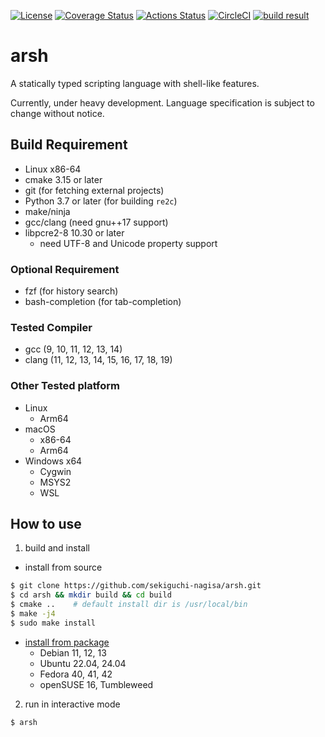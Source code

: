 [![License](https://img.shields.io/badge/license-Apache%202-blue.svg)](https://opensource.org/licenses/Apache-2.0)
[![Coverage Status](https://coveralls.io/repos/github/sekiguchi-nagisa/arsh/badge.svg?branch=master)](https://coveralls.io/github/sekiguchi-nagisa/arsh?branch=master)
[![Actions Status](https://github.com/sekiguchi-nagisa/arsh/workflows/GitHub%20Actions/badge.svg)](https://github.com/sekiguchi-nagisa/arsh/actions)
[![CircleCI](https://circleci.com/gh/sekiguchi-nagisa/arsh.svg?style=shield)](https://circleci.com/gh/sekiguchi-nagisa/arsh)
[![build result](https://build.opensuse.org/projects/home:nsekiguchi/packages/arsh/badge.svg?type=percent)](https://build.opensuse.org/package/show/home:nsekiguchi/arsh)

# arsh

A statically typed scripting language with shell-like features.

Currently, under heavy development. Language specification is subject to change without notice.

## Build Requirement

* Linux x86-64
* cmake 3.15 or later
* git (for fetching external projects)
* Python 3.7 or later (for building `re2c`)
* make/ninja
* gcc/clang (need gnu++17 support)
* libpcre2-8 10.30 or later
    * need UTF-8 and Unicode property support

### Optional Requirement

* fzf (for history search)
* bash-completion (for tab-completion)

### Tested Compiler

* gcc (9, 10, 11, 12, 13, 14)
* clang (11, 12, 13, 14, 15, 16, 17, 18, 19)

### Other Tested platform

* Linux
    * Arm64
* macOS
    * x86-64
    * Arm64
* Windows x64
    * Cygwin
    * MSYS2
    * WSL

## How to use

1. build and install

* install from source

```sh
$ git clone https://github.com/sekiguchi-nagisa/arsh.git
$ cd arsh && mkdir build && cd build
$ cmake ..    # default install dir is /usr/local/bin
$ make -j4
$ sudo make install
```

* [install from package](https://software.opensuse.org//download.html?project=home%3Ansekiguchi&package=arsh)
    * Debian 11, 12, 13
    * Ubuntu 22.04, 24.04
    * Fedora 40, 41, 42
    * openSUSE 16, Tumbleweed

2. run in interactive mode

```sh
$ arsh
```
